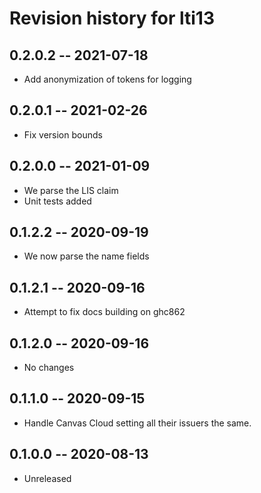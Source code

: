 # Revision history for lti13

## 0.2.0.2 -- 2021-07-18

* Add anonymization of tokens for logging

## 0.2.0.1 -- 2021-02-26

* Fix version bounds

## 0.2.0.0 -- 2021-01-09

* We parse the LIS claim
* Unit tests added

## 0.1.2.2 -- 2020-09-19

* We now parse the name fields

## 0.1.2.1 -- 2020-09-16

* Attempt to fix docs building on ghc862

## 0.1.2.0 -- 2020-09-16

* No changes

## 0.1.1.0 -- 2020-09-15

* Handle Canvas Cloud setting all their issuers the same.

## 0.1.0.0 -- 2020-08-13

* Unreleased

